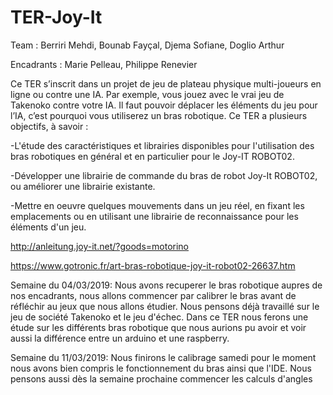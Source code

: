 # TER-Joy-It

Team : Berriri Mehdi, Bounab Fayçal, Djema Sofiane, Doglio Arthur

Encadrants : Marie Pelleau, Philippe Renevier

Ce TER s’inscrit dans un projet de jeu de plateau physique multi-joueurs en ligne ou contre une IA. Par exemple, vous jouez 
avec le vrai jeu de Takenoko contre votre IA. Il faut pouvoir déplacer les éléments du jeu pour l’IA, c’est pourquoi vous 
utiliserez un bras robotique. Ce TER a plusieurs objectifs, à savoir :

-L'étude des caractéristiques et librairies disponibles pour l'utilisation des bras robotiques en général et en particulier pour le Joy-IT ROBOT02.

-Développer une librairie de commande du bras de robot Joy-It ROBOT02, ou améliorer une librairie existante.

-Mettre en oeuvre quelques mouvements dans un jeu réel, en fixant les emplacements ou en utilisant une librairie de reconnaissance pour les éléments d'un jeu.

http://anleitung.joy-it.net/?goods=motorino

https://www.gotronic.fr/art-bras-robotique-joy-it-robot02-26637.htm

Semaine du 04/03/2019: Nous avons recuperer le bras robotique aupres de nos encadrants, nous allons commencer par calibrer le bras 
avant de réfléchir au jeux que nous allons étudier. Nous pensons déjà travaillé sur le jeu de société Takenoko et le jeu 
d'échec.
Dans ce TER nous ferons une étude sur les différents bras robotique que nous aurions pu avoir et voir aussi la différence entre 
un arduino et une raspberry.


Semaine du 11/03/2019: Nous finirons le calibrage samedi pour le moment nous avons bien compris le fonctionnement du bras ainsi 
que l'IDE. Nous pensons aussi dès la semaine prochaine commencer les calculs d'angles


